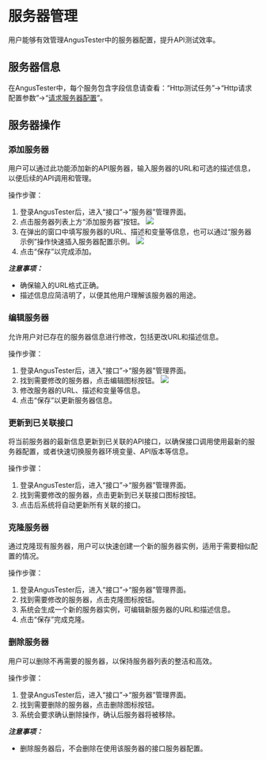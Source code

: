 # 服务器管理

用户能够有效管理AngusTester中的服务器配置，提升API测试效率。

## 服务器信息

在AngusTester中，每个服务包含字段信息请查看：“Http测试任务”->“Http请求配置参数”->“[请求服务器配置](https://www.xcan.cloud/help/doc/205509853639082016?c=206089861055120452)”。

## 服务器操作

### 添加服务器

用户可以通过此功能添加新的API服务器，输入服务器的URL和可选的描述信息，以便后续的API调用和管理。

操作步骤：

1. 登录AngusTester后，进入“接口”->“服务器”管理界面。
2. 点击服务器列表上方“添加服务器”按钮。
   ![](https://bj-c1-prod-files.xcan.cloud/storage/pubapi/v1/file/server-add.png?fid=251751417168003385&fpt=Y0hagAu2Udpuyf8FRBunt2HUzlxsNzGjf3sTq2gV)
3. 在弹出的窗口中填写服务器的URL、描述和变量等信息，也可以通过“服务器示例”操作快速插入服务器配置示例。
   ![](https://bj-c1-prod-files.xcan.cloud/storage/pubapi/v1/file/server-add-view.png?fid=251751417168003383&fpt=OLv2fIXxxVgGBlKses5aTZ1NP084YvTUmBXlyTZG)
4. 点击“保存”以完成添加。

***注意事项：***

- 确保输入的URL格式正确。
- 描述信息应简洁明了，以便其他用户理解该服务器的用途。

### 编辑服务器

允许用户对已存在的服务器信息进行修改，包括更改URL和描述信息。

操作步骤：

1. 登录AngusTester后，进入“接口”->“服务器”管理界面。
2. 找到需要修改的服务器，点击编辑图标按钮。
   ![](https://bj-c1-prod-files.xcan.cloud/storage/pubapi/v1/file/server-edit.png?fid=251751417168003387&fpt=W4xV4B4torI0n3sRQVbJHxRGA7bBiUdvIc7vjnuD)
3. 修改服务器的URL、描述和变量等信息。
4. 点击“保存”以更新服务器信息。

### 更新到已关联接口

将当前服务器的最新信息更新到已关联的API接口，以确保接口调用使用最新的服务器配置，或者快速切换服务器环境变量、API版本等信息。

操作步骤：

1. 登录AngusTester后，进入“接口”->“服务器”管理界面。
2. 找到需要修改的服务器，点击更新到已关联接口图标按钮。
3. 点击后系统将自动更新所有关联的接口。

### 克隆服务器

通过克隆现有服务器，用户可以快速创建一个新的服务器实例，适用于需要相似配置的情况。

操作步骤：

1. 登录AngusTester后，进入“接口”->“服务器”管理界面。
2. 找到需要修改的服务器，点击克隆图标按钮。
3. 系统会生成一个新的服务器实例，可编辑新服务器的URL和描述信息。
4. 点击“保存”完成克隆。

### 删除服务器

用户可以删除不再需要的服务器，以保持服务器列表的整洁和高效。

操作步骤：

1. 登录AngusTester后，进入“接口”->“服务器”管理界面。
2. 找到需要删除的服务器，点击删除图标按钮。
3. 系统会要求确认删除操作，确认后服务器将被移除。

***注意事项：***

- 删除服务器后，不会删除在使用该服务器的接口服务器配置。

